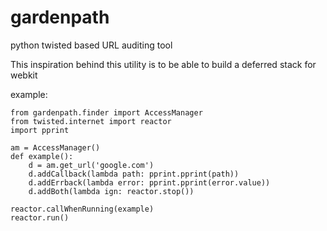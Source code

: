 gardenpath
==========

python twisted based URL auditing tool

This inspiration behind this utility is to be able to build a deferred stack for webkit


example:

    from gardenpath.finder import AccessManager
    from twisted.internet import reactor
    import pprint
    
    am = AccessManager()
    def example():
        d = am.get_url('google.com')
        d.addCallback(lambda path: pprint.pprint(path))
        d.addErrback(lambda error: pprint.pprint(error.value))
        d.addBoth(lambda ign: reactor.stop())
       
    reactor.callWhenRunning(example)
    reactor.run()
